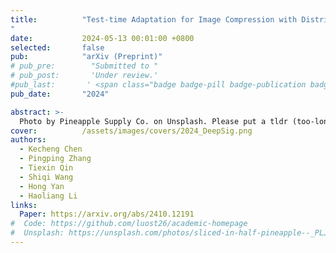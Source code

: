 ```yaml
---
title:          "Test-time Adaptation for Image Compression with Distribution Regularization
"
date:           2024-05-13 00:01:00 +0800
selected:       false
pub:            "arXiv (Preprint)"
# pub_pre:        "Submitted to "
# pub_post:       'Under review.'
#pub_last:       ' <span class="badge badge-pill badge-publication badge-success">Spotlight</span>'
pub_date:       "2024"

abstract: >-
  Photo by Pineapple Supply Co. on Unsplash. Please put a tldr (too-long-didnt-read, 1~2 sentences) of your publication here. It is not recommended to put the actual abstract here because it is usually too long to fit in. $\LaTeX$ is supported. $a=b+c$.
cover:          /assets/images/covers/2024_DeepSig.png
authors:
  - Kecheng Chen
  - Pingping Zhang
  - Tiexin Qin
  - Shiqi Wang
  - Hong Yan
  - Haoliang Li
links:
  Paper: https://arxiv.org/abs/2410.12191
#  Code: https://github.com/luost26/academic-homepage
#  Unsplash: https://unsplash.com/photos/sliced-in-half-pineapple--_PLJZmHZzk
---
```

